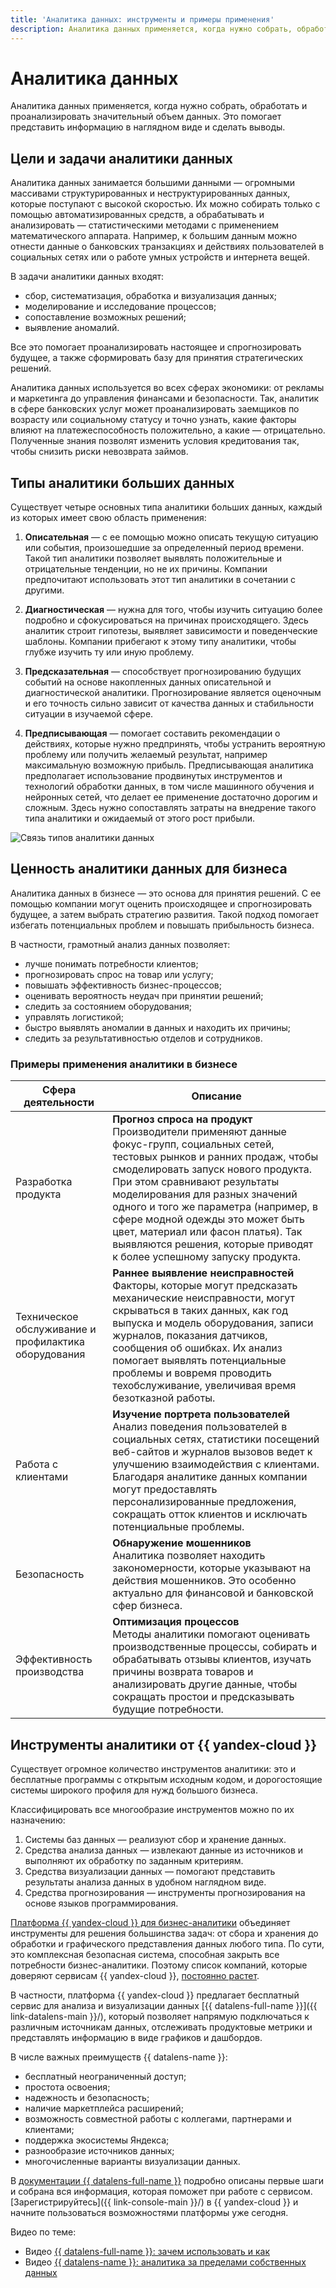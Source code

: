 ```yaml
---
title: 'Аналитика данных: инструменты и примеры применения'
description: Аналитика данных применяется, когда нужно собрать, обработать и проанализировать значительный объем данных. Это помогает представить информацию в наглядном виде и сделать выводы. В статье расскажем про цели и задачи аналитики данных, а также ее ценность для бизнеса.
---
```


# Аналитика данных

Аналитика данных применяется, когда нужно собрать, обработать и проанализировать значительный объем данных. Это помогает представить информацию в наглядном виде и сделать выводы.

## Цели и задачи аналитики данных

Аналитика данных занимается большими данными — огромными массивами структурированных и неструктурированных данных, которые поступают с высокой скоростью. Их можно собирать только с помощью автоматизированных средств, а обрабатывать и анализировать — статистическими методами с применением математического аппарата. Например, к большим данным можно отнести данные о банковских транзакциях и действиях пользователей в социальных сетях или о работе умных устройств и интернета вещей.

В задачи аналитики данных входят:
* сбор, систематизация, обработка и визуализация данных;
* моделирование и исследование процессов;
* сопоставление возможных решений;
* выявление аномалий.

Все это помогает проанализировать настоящее и спрогнозировать будущее, а также сформировать базу для принятия стратегических решений.

Аналитика данных используется во всех сферах экономики: от рекламы и маркетинга до управления финансами и безопасности. Так, аналитик в сфере банковских услуг может проанализировать заемщиков по возрасту или социальному статусу и точно узнать, какие факторы влияют на платежеспособность положительно, а какие — отрицательно. Полученные знания позволят изменить условия кредитования так, чтобы снизить риски невозврата займов.

## Типы аналитики больших данных

Существует четыре основных типа аналитики больших данных, каждый из которых имеет свою область применения:

1. **Описательная** — с ее помощью можно описать текущую ситуацию или события, произошедшие за определенный период времени. Такой тип аналитики позволяет выявлять положительные и отрицательные тенденции, но не их причины. Компании предпочитают использовать этот тип аналитики в сочетании с другими.

1. **Диагностическая** — нужна для того, чтобы изучить ситуацию более подробно и сфокусироваться на причинах происходящего. Здесь аналитик строит гипотезы, выявляет зависимости и поведенческие шаблоны. Компании прибегают к этому типу аналитики, чтобы глубже изучить ту или иную проблему.

1. **Предсказательная** — способствует прогнозированию будущих событий на основе накопленных данных описательной и диагностической аналитики. Прогнозирование является оценочным и его точность сильно зависит от качества данных и стабильности ситуации в изучаемой сфере.

1. **Предписывающая** — помогает составить рекомендации о действиях, которые нужно предпринять, чтобы устранить вероятную проблему или получить желаемый результат, например максимальную возможную прибыль. Предписывающая аналитика предполагает использование продвинутых инструментов и технологий обработки данных, в том числе машинного обучения и нейронных сетей, что делает ее применение достаточно дорогим и сложным. Здесь нужно сопоставлять затраты на внедрение такого типа аналитики и ожидаемый от этого рост прибыли.

![Связь типов аналитики данных](../_assets/glossary/data-analytics.svg)

## Ценность аналитики данных для бизнеса

Аналитика данных в бизнесе — это основа для принятия решений. С ее помощью компании могут оценить происходящее и спрогнозировать будущее, а затем выбрать стратегию развития. Такой подход помогает избегать потенциальных проблем и повышать прибыльность бизнеса.

В частности, грамотный анализ данных позволяет:
* лучше понимать потребности клиентов;
* прогнозировать спрос на товар или услугу;
* повышать эффективность бизнес-процессов;
* оценивать вероятность неудач при принятии решений;
* следить за состоянием оборудования;
* управлять логистикой;
* быстро выявлять аномалии в данных и находить их причины;
* следить за результативностью отделов и сотрудников.

### Примеры применения аналитики в бизнесе

Сфера деятельности | Описание
--- | ---
Разработка продукта | **Прогноз спроса на продукт**<br/>Производители применяют данные фокус-групп, социальных сетей, тестовых рынков и ранних продаж, чтобы смоделировать запуск нового продукта. При этом сравнивают результаты моделирования для разных значений одного и того же параметра (например, в сфере модной одежды это может быть цвет, материал или фасон платья). Так выявляются решения, которые приводят к более успешному запуску продукта.
Техническое обслуживание и профилактика оборудования | **Раннее выявление неисправностей**<br/>Факторы, которые могут предсказать механические неисправности, могут скрываться в таких данных, как год выпуска и модель оборудования, записи журналов, показания датчиков, сообщения об ошибках. Их анализ помогает выявлять потенциальные проблемы и вовремя проводить техобслуживание, увеличивая время безотказной работы.
Работа с клиентами |	**Изучение портрета пользователей**<br/>Анализ поведения пользователей в социальных сетях, статистики посещений веб-сайтов и журналов вызовов ведет к улучшению взаимодействия с клиентами. Благодаря аналитике данных компании могут предоставлять персонализированные предложения, сокращать отток клиентов и исключать потенциальные проблемы.
Безопасность | **Обнаружение мошенников**<br/>Аналитика позволяет находить закономерности, которые указывают на действия мошенников. Это особенно актуально для финансовой и банковской сфер бизнеса.
Эффективность производства | **Оптимизация процессов**<br/>Методы аналитики помогают оценивать производственные процессы, собирать и обрабатывать отзывы клиентов, изучать причины возврата товаров и анализировать другие данные, чтобы сокращать простои и предсказывать будущие потребности.

## Инструменты аналитики от {{ yandex-cloud }}

Существует огромное количество инструментов аналитики: это и бесплатные программы с открытым исходным кодом, и дорогостоящие системы широкого профиля для нужд большого бизнеса.

Классифицировать все многообразие инструментов можно по их назначению:
1. Системы баз данных — реализуют сбор и хранение данных.
1. Средства анализа данных — извлекают данные из источников и выполняют их обработку по заданным критериям.
1. Средства визуализации данных — помогают представить результаты анализа данных в удобном наглядном виде.
1. Средства прогнозирования — инструменты прогнозирования на основе языков программирования.

[Платформа {{ yandex-cloud }} для бизнес-аналитики](/solutions/data-analysis) объединяет инструменты для решения большинства задач: от сбора и хранения до обработки и графического представления данных любого типа. По сути, это комплексная безопасная система, способная закрыть все потребности бизнес-аналитики. Поэтому список компаний, которые доверяют сервисам {{ yandex-cloud }}, [постоянно растет](/cases).

В частности, платформа {{ yandex-cloud }} предлагает бесплатный сервис для анализа и визуализации данных [{{ datalens-full-name }}]({{ link-datalens-main }}/), который позволяет напрямую подключаться к различным источникам данных, отслеживать продуктовые метрики и представлять информацию в виде графиков и дашбордов.

В числе важных преимуществ {{ datalens-name }}:
* бесплатный неограниченный доступ;
* простота освоения;
* надежность и безопасность;
* наличие маркетплейса расширений;
* возможность совместной работы с коллегами, партнерами и клиентами;
* поддержка экосистемы Яндекса;
* разнообразие источников данных;
* многочисленные варианты визуализации данных.

В [документации {{ datalens-full-name }}](../datalens) подробно описаны первые шаги и собрана вся информация, которая поможет при работе с сервисом. [Зарегистрируйтесь]({{ link-console-main }}/) в {{ yandex-cloud }} и начните пользоваться возможностями платформы уже сегодня.

Видео по теме:
* Видео [{{ datalens-full-name }}: зачем использовать и как](https://www.youtube.com/watch?v=ntlppg2JhxU)
* Видео [{{ datalens-name }}: аналитика за пределами собственных данных](https://www.youtube.com/watch?v=AEJuXBrgOtg)
